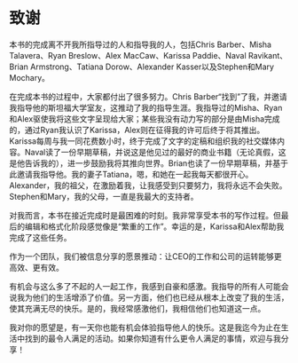 # 致谢

本书的完成离不开我所指导过的人和指导我的人，包括Chris Barber、Misha Talavera、Ryan Breslow、Alex MacCaw、Karissa Paddie、Naval Ravikant、Brian Armstrong、Tatiana Dorow、Alexander Kasser以及Stephen和Mary Mochary。

在完成本书的过程中，大家都付出了很多努力。Chris Barber“找到”了我，并邀请我指导他的斯坦福大学室友，这推动了我的指导生涯。我指导过的Misha、Ryan和Alex驱使我将这些文字呈现给大家；某些我没有动力写的部分是由Misha完成的，通过Ryan我认识了Karissa，Alex则在征得我的许可后终于将其推出。Karissa每周与我一同花费数小时，终于完成了文字的定稿和组织我的社交媒体内容。Naval读了一份早期草稿，并说这是他见过的最好的商业书籍（无论真假，这是他告诉我的），进一步鼓励我将其推向世界。Brian也读了一份早期草稿，并基于此邀请我指导他。我的妻子Tatiana，嗯，和她在一起我每天都很开心。Alexander，我的祖父，在激励着我，让我感受到只要努力，我将永远不会失败。Stephen和Mary，我的父母，一直是我最大的支持者。

对我而言，本书在接近完成时是最困难的时刻。我非常享受本书的写作过程。但最后的编辑和格式化阶段感觉像是“繁重的工作”。幸运的是，Karissa和Alex帮助我完成了这些任务。

作为一个团队，我们被信息分享的愿景推动：让CEO的工作和公司的运转能够更高效、更有效。

有机会与这么多了不起的人一起工作，我感到自豪和感激。我指导的所有人可能会说我为他们的生活增添了价值。另一方面，他们也已经从根本上改变了我的生活，使其充满无尽的快乐。是的，我经常感激他们，我相信他们也知道这一点。

我对你的愿望是，有一天你也能有机会体验指导他人的快乐。这是我迄今为止在生活中找到的最令人满足的活动。如果你知道有什么更令人满足的事情，欢迎与我分享！

